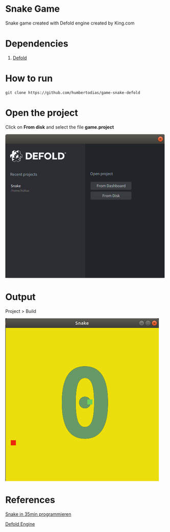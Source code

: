 # Snake Game

Snake game created with Defold engine created by King.com


# Dependencies

1. [Defold](https://www.defold.com/editor-two)

# How to run

```
git clone https://github.com/humbertodias/game-snake-defold
```

# Open the project

Click on **From disk** and select the file **game.project**

![](doc/defold-open.png)



# Output

Project > Build

![](doc/snake-running.png)


# References

[Snake in 35min programmieren](https://www.youtube.com/watch?v=MZ8hpr9xKHA)

[Defold Engine](https://www.defold.com/editor-two)